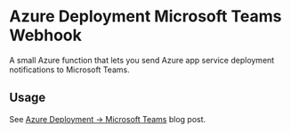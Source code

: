 
# Azure Deployment Microsoft Teams Webhook

A small Azure function that lets you send Azure app service deployment notifications to Microsoft Teams.

## Usage

See [Azure Deployment -> Microsoft Teams](https://medium.com/@devlead/azure-deployment-microsoft-teams-ed1c15df4a08?teams=true#.5teifs1jf) blog post.
